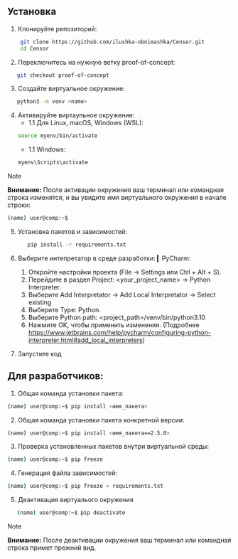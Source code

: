 ## Установка

1. Клонируйте репозиторий:
```bash
    git clone https://github.com/ilushka-obnimashka/Censor.git
    cd Censor
```
2. Переключитесь на нужную ветку proof-of-concept:
```bash
   git checkout proof-of-concept
```
3. Создайте виртуальное окружение:
```bash
   python3 -m venv <name>
```
4. Активируйте виртаульное окружение:
   * 1.1 Для Linux, macOS, Windows (WSL):
   ```bash
   source myenv/bin/activate
   ```
   * 1.1 Windows:
   ```bash
   myenv\Scripts\activate
   ```

> [!Note]
> **Внимание:** 
> После активации окружения ваш терминал или командная строка изменятся, и вы увидите имя виртуального окружения в начале строки:
> ```bash
> (name) user@comp:~$
> ```

5. Установка пакетов и зависимостей:
   ```bash
      pip install -r requirements.txt
   ```

6. Выберите интепретатор в среде разработки:
▎PyCharm:
   1. Откройте настройки проекта (File -> Settings или Ctrl + Alt + S).
   2. Перейдите в раздел Project: <your_project_name> -> Python Interpreter. 
   3. Выберите Add Interpretator -> Add Local Interpretator -> Select existing
   4. Выберите Type: Python. 
   5. Выберите Python path: <project_path>/venv/bin/python3.10
   6. Нажмите OK, чтобы применить изменения.
      (Подробнее https://www.jetbrains.com/help/pycharm/configuring-python-interpreter.html#add_local_interpreters)

7. Запустите код

## Для разработчиков:

1. Общая команда установки пакета:
```bash
(name) user@comp:~$ pip install <имя_пакета>
```
2. Общая команда установки пакета конкретной версии:
```bash
(name) user@comp:~$ pip install <имя_пакета==2.5.0>
```
3. Проверка установленных пакетов внутри виртуальной среды:
```bash
(name) user@comp:~$ pip freeze
```
4. Генерация файла зависимостей:
```bash
(name) user@comp:~$ pip freeze > requirements.txt
```

5. Деактивация виртуалього окружения
```bash
   (name) user@comp:~$ pip deactivate
```
> [!Note]
> **Внимание:** 
> После деактивации окружения ваш терминал или командная строка примет прежний вид.
